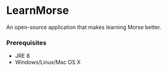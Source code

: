 # LearnMorse

An open-source application that makes learning Morse better.

### Prerequisites
* JRE 8
* Windows/Linux/Mac OS X